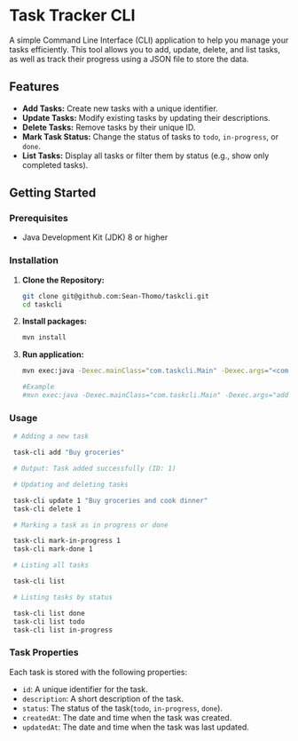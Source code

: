 # Task Tracker CLI

A simple Command Line Interface (CLI) application to help you manage your tasks efficiently. This tool allows you to add, update, delete, and list tasks, as well as track their progress using a JSON file to store the data.

## Features

- **Add Tasks:** Create new tasks with a unique identifier.
- **Update Tasks:** Modify existing tasks by updating their descriptions.
- **Delete Tasks:** Remove tasks by their unique ID.
- **Mark Task Status:** Change the status of tasks to `todo`, `in-progress`, or `done`.
- **List Tasks:** Display all tasks or filter them by status (e.g., show only completed tasks).

## Getting Started

### Prerequisites

- Java Development Kit (JDK) 8 or higher

### Installation

1. **Clone the Repository:**

   ```bash
   git clone git@github.com:Sean-Thomo/taskcli.git
   cd taskcli
   ```

2. **Install packages:**

   ```bash
   mvn install
   ```

3. **Run application:**

   ```bash
   mvn exec:java -Dexec.mainClass="com.taskcli.Main" -Dexec.args="<command> '<args>'"

   #Example
   #mvn exec:java -Dexec.mainClass="com.taskcli.Main" -Dexec.args="add 'Buy Groceries'"
   ```

### Usage

```bash
 # Adding a new task

 task-cli add "Buy groceries"

 # Output: Task added successfully (ID: 1)

 # Updating and deleting tasks

 task-cli update 1 "Buy groceries and cook dinner"
 task-cli delete 1

 # Marking a task as in progress or done

 task-cli mark-in-progress 1
 task-cli mark-done 1

 # Listing all tasks

 task-cli list

 # Listing tasks by status

 task-cli list done
 task-cli list todo
 task-cli list in-progress
```

### Task Properties

Each task is stored with the following properties:

- `id`: A unique identifier for the task.
- `description`: A short description of the task.
- `status`: The status of the task(`todo`, `in-progress`, `done`).
- `createdAt`: The date and time when the task was created.
- `updatedAt`: The date and time when the task was last updated.
